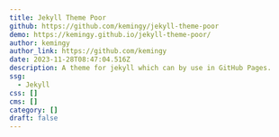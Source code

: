```yaml
---
title: Jekyll Theme Poor
github: https://github.com/kemingy/jekyll-theme-poor
demo: https://kemingy.github.io/jekyll-theme-poor/
author: kemingy
author_link: https://github.com/kemingy
date: 2023-11-28T08:47:04.516Z
description: A theme for jekyll which can by use in GitHub Pages.
ssg:
  - Jekyll
css: []
cms: []
category: []
draft: false
---
```

